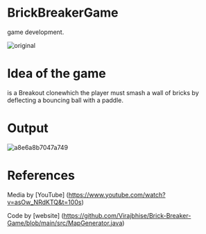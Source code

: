 # BrickBreakerGame
 game development.
 
 ![original](https://user-images.githubusercontent.com/95539797/144734467-8266adfd-a4a5-4b1a-ae9c-b82ef9d66252.png)

 
 # Idea of the game 
  is a Breakout clonewhich the player must smash a wall of bricks by deflecting a bouncing ball with a paddle.
  
  # Output 
  
 ![a8e6a8b7047a749](https://user-images.githubusercontent.com/95539797/144734855-e24365cd-4dbe-4498-9430-1fbf6229e0f4.gif)
 
 
 
 # References
 
 Media by [YouTube] (https://www.youtube.com/watch?v=asOw_NRdKTQ&t=100s)
 
 
  Code by [website] (https://github.com/Virajbhise/Brick-Breaker-Game/blob/main/src/MapGenerator.java)

